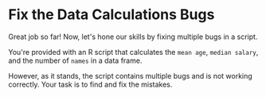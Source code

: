 # Fix the Data Calculations Bugs

Great job so far! Now, let's hone our skills by fixing multiple bugs in a script.

You're provided with an R script that calculates the `mean age`, `median salary`, and the number of `names` in a data frame.

However, as it stands, the script contains multiple bugs and is not working correctly. Your task is to find and fix the mistakes.